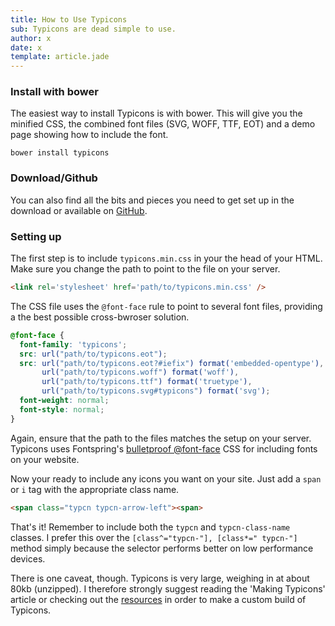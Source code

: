 ```yaml
---
title: How to Use Typicons
sub: Typicons are dead simple to use.
author: x
date: x
template: article.jade
---
```


### Install with bower

The easiest way to install Typicons is with bower. This will give you the minified CSS, the combined font files (SVG, WOFF, TTF, EOT) and a demo page showing how to include the font.

```
bower install typicons
```

### Download/Github

You can also find all the bits and pieces you need to get set up in the download or available on [GitHub](https://github.com/stephenhutchings/typicons.font).

### Setting up

The first step is to include `typicons.min.css` in your the head of your HTML. Make sure you change the path to point to the file on your server.

```html
<link rel='stylesheet' href='path/to/typicons.min.css' />
```

The CSS file uses the `@font-face` rule to point to several font files, providing a the best possible cross-bwroser solution.

```css
@font-face {
  font-family: 'typicons';
  src: url("path/to/typicons.eot");
  src: url("path/to/typicons.eot?#iefix") format('embedded-opentype'),
       url("path/to/typicons.woff") format('woff'),
       url("path/to/typicons.ttf") format('truetype'),
       url("path/to/typicons.svg#typicons") format('svg');
  font-weight: normal;
  font-style: normal;
}
```

Again, ensure that the path to the files matches the setup on your server.
Typicons uses Fontspring's [bulletproof @font-face](http://www.fontspring.com/blog/the-new-bulletproof-font-face-syntax) CSS for including fonts on your website.

Now your ready to include any icons you want on your site.
Just add a `span` or `i` tag with the appropriate class name.

```html
<span class="typcn typcn-arrow-left"><span>
```

That's it! Remember to include both the `typcn` and `typcn-class-name` classes.
I prefer this over the `[class^="typcn-"], [class*=" typcn-"]` method simply because the selector performs better on low performance devices.

There is one caveat, though. Typicons is very large, weighing in at about 80kb (unzipped). I therefore strongly suggest reading the 'Making Typicons' article or checking out the [resources](/more/resources/) in order to make a custom build of Typicons.
